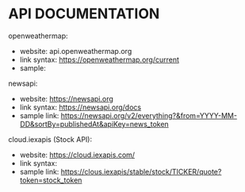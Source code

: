# API DOCUMENTATION
openweathermap:
 - website: api.openweathermap.org
 - link syntax: https://openweathermap.org/current
 - sample:

newsapi:
 - website: https://newsapi.org
 - link syntax: https://newsapi.org/docs
 - sample link: https://newsapi.org/v2/everything?&from=YYYY-MM-DD&sortBy=publishedAt&apiKey=news_token
 
cloud.iexapis (Stock API):
 - website: https://cloud.iexapis.com/
 - link syntax:
 - sample link: https://clous.iexapis/stable/stock/TICKER/quote?token=stock_token

